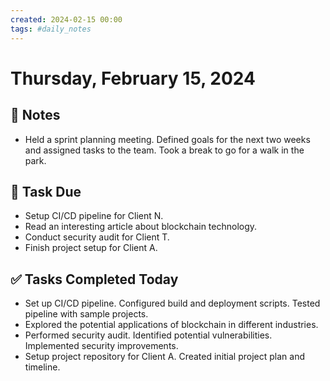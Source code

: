 ```yaml
---
created: 2024-02-15 00:00
tags: #daily_notes
---
```


# Thursday, February 15, 2024

## 📓 Notes
- Held a sprint planning meeting. Defined goals for the next two weeks and assigned tasks to the team. Took a break to go for a walk in the park.

## 📅 Task Due
- Setup CI/CD pipeline for Client N.
- Read an interesting article about blockchain technology.
- Conduct security audit for Client T.
- Finish project setup for Client A.

## ✅ Tasks Completed Today
- Set up CI/CD pipeline. Configured build and deployment scripts. Tested pipeline with sample projects.
- Explored the potential applications of blockchain in different industries.
- Performed security audit. Identified potential vulnerabilities. Implemented security improvements.
- Setup project repository for Client A. Created initial project plan and timeline.